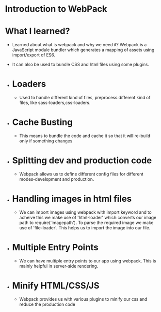 # Introduction to WebPack
 # What I learned?
  - Learned about what is webpack and why we need it? Webpack is a JavaScript module bundler which generates a mapping of assets using import/export of ES6.
  - It can also be used to bundle CSS and html files using some plugins.

  - # Loaders
      - Used to handle different kind of files, preprocess different kind of files, like sass-loaders,css-loaders.

  - # Cache Busting
      - This means to bundle the code and cache it so that it will re-build only if something changes

  - # Splitting dev and production code
      - Webpack allows us to define different config files for different modes-development and production.

  - # Handling images in html files
      - We can import images using webpack with import keyword and to acheive this we make use of 'html-loader' which converts our image path to require('imagepath'). To parse the required image we make use of 'file-loader'. This helps us to import the image into our file.

  - # Multiple Entry Points
      - We can have multiple entry points to our app using webpack. This is mainly helpful in server-side rendering.

  - # Minify HTML/CSS/JS
      - Webpack provides us with various plugins to minify our css and reduce the production code
